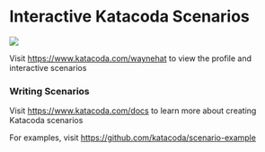 # Interactive Katacoda Scenarios

[![](http://shields.katacoda.com/katacoda/waynehat/count.svg)](https://www.katacoda.com/waynehat "Get your profile on Katacoda.com")

Visit https://www.katacoda.com/waynehat to view the profile and interactive scenarios

### Writing Scenarios
Visit https://www.katacoda.com/docs to learn more about creating Katacoda scenarios

For examples, visit https://github.com/katacoda/scenario-example
